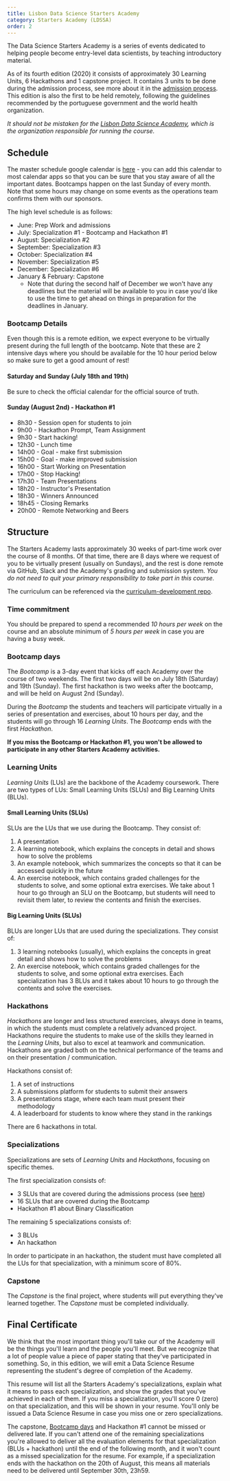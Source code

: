 ```yaml
---
title: Lisbon Data Science Starters Academy 
category: Starters Academy (LDSSA)
order: 2
---
```




The Data Science Starters Academy is a series of events dedicated to helping people become entry-level data scientists, by teaching introductory material. 

As of its fourth edition (2020) it consists of approximately 30 Learning Units, 6 Hackathons and 1 capstone project. It contains 3 units to be done during the admission process, see more about it in the [admission process](pages/Application-process). This edition is also the first to be held remotely, following the guidelines recommended by the portuguese government and the world health organization.

_It should not be mistaken for the [Lisbon Data Science Academy](pages/Lisbon-Data-Science-Academy-(Organization)), which is the organization responsible for running the course._

## Schedule

The master schedule google calendar is [here](https://calendar.google.com/calendar/b/1?cid=bGlzYm9uZGF0YXNjaWVuY2Uub3JnX3RoNmZwbWltdnF2c28xMnQ3MGNkMWdrdnE4QGdyb3VwLmNhbGVuZGFyvb2dsZS5jb20) - you can add this calendar to most calendar apps so that you can be sure that you stay aware of all the important dates. Bootcamps happen on the last Sunday of every month. Note that some hours may change on some events as the operations team confirms them with our sponsors.

The high level schedule is as follows:

- June: Prep Work and admissions
- July: Specialization #1 - Bootcamp and Hackathon #1
- August: Specialization #2
- September: Specialization #3
- October: Specialization #4
- November: Specialization #5
- December: Specialization #6
- January & February: Capstone
    - Note that during the second half of December we won't have any deadlines but the material will be available to you in case you'd like to use the time to get ahead on things in preparation for the deadlines in January.

### Bootcamp Details

Even though this is a remote edition, we expect everyone to be virtually present during the full length of the bootcamp. Note that these are 2 intensive days where you should be available for the 10 hour period below so make sure to get a good amount of rest!

#### Saturday and Sunday (July 18th and 19th)

Be sure to check the official calendar for the official source of truth.

#### Sunday (August 2nd) - Hackathon #1
- 8h30 - Session open for students to join
- 9h00 - Hackathon Prompt, Team Assignment
- 9h30 - Start hacking!
- 12h30 - Lunch time
- 14h00 - Goal - make first submission
- 15h00 - Goal - make improved submission
- 16h00 - Start Working on Presentation
- 17h00 - Stop Hacking!
- 17h30 - Team Presentations
- 18h20 - Instructor's Presentation
- 18h30 - Winners Announced
- 18h45 - Closing Remarks
- 20h00 - Remote Networking and Beers



## Structure 
The Starters Academy lasts approximately 30 weeks of part-time work over the course of 8 months. Of that time, there are 8 days where we request of you to be virtually present (usually on Sundays), and the rest is done remote via GitHub, Slack and the Academy's grading and submission system. *You do not need to quit your primary responsibility to take part in this course.*

The curriculum can be referenced via the [curriculum-development repo](https://github.com/LDSSA/curriculum-development).


### Time commitment
You should be prepared to spend a recommended *10 hours per week* on the course and an absolute minimum of *5 hours per week* in case you are having a busy week.


### Bootcamp days 
The _Bootcamp_ is a 3-day event that kicks off each Academy over the course of two weekends. The first two days will be on July 18th (Saturday) and 19th (Sunday). The first hackathon is two weeks after the bootcamp, and will be held on August 2nd (Sunday).

During the _Bootcamp_ the students and teachers will participate virtually in a series of presentation and exercises, about 10 hours per day, and the students will go through 16 _Learning Units_. The _Bootcamp_ ends with the first _Hackathon_.

**If you miss the Bootcamp or Hackathon #1, you won't be allowed to participate in any other Starters Academy activities.**

### Learning Units 
_Learning Units_ (LUs) are the backbone of the Academy coursework.
There are two types of LUs: Small Learning Units (SLUs) and Big Learning Units (BLUs).

#### Small Learning Units (SLUs)
SLUs are the LUs that we use during the Bootcamp. They consist of:
1. A presentation
1. A learning notebook, which explains the concepts in detail and shows how to solve the problems
1. An example notebook, which summarizes the concepts so that it can be accessed quickly in the future
1. An exercise notebook, which contains graded challenges for the students to solve, and some optional extra exercises.
We take about 1 hour to go through an SLU on the Bootcamp, but students will need to revisit them later, to review the contents and finish the exercises.

#### Big Learning Units (SLUs)
BLUs are longer LUs that are used during the specializations. They consist of:
1. 3 learning notebooks (usually), which explains the concepts in great detail and shows how to solve the problems
1. An exercise notebook, which contains graded challenges for the students to solve, and some optional extra exercises.
Each specialization has 3 BLUs and it takes about 10 hours to go through the contents and solve the exercises.
 

### Hackathons 
_Hackathons_ are longer and less structured exercises, always done in teams, in which the students must complete a relatively advanced project. Hackathons require the students to make use of the skills they learned in the _Learning Units_, but also to excel at teamwork and communication. Hackathons are graded both on the technical performance of the teams and on their presentation / communication. 

Hackathons consist of: 
1. A set of instructions 
1. A submissions platform for students to submit their answers 
1. A presentations stage, where each team must present their methodology 
1. A leaderboard for students to know where they stand in the rankings

There are 6 hackathons in total.


### Specializations 
Specializations are sets of _Learning Units_ and _Hackathons_, focusing on specific themes.

The first specialization consists of:
- 3 SLUs that are covered during the admissions process (see [here](pages/Application-process#admission-tests))
- 16 SLUs that are covered during the Bootcamp
- Hackathon #1 about Binary Classification

The remaining 5 specializations consists of:
- 3 BLUs
- An hackathon

In order to participate in an hackathon, the student must have completed all the LUs for that specialization, with a minimum score of 80%.



### Capstone
The _Capstone_ is the final project, where students will put everything they've learned together. The _Capstone_ must be completed individually.


## Final Certificate

We think that the most important thing you'll take our of the Academy will be the things you'll learn and the people you'll meet. But we recognize that a lot of people value a piece of paper stating that they've participated in something. So, in this edition, we will emit a Data Science Resume representing the student's degree of completion of the Academy.

This resume will list all the Starters Academy's specializations, explain what it means to pass each specialization, and show the grades that you've achieved in each of them. If you miss a specialization, you'll score 0 (zero) on that specialization, and this will be shown in your resume. You'll only be issued a Data Science Resume in case you miss one or zero specializations. 

The capstone, [Bootcamp days](pages/Starters-Academy-(Course)#bootcamp-days) and Hackathon #1 cannot be missed or delivered late. If you can't attend one of the remaining specializations you're allowed to deliver all the evaluation elements for that specialization (BLUs + hackathon) until the end of the following month, and it won't count as a missed specialization for the resume. For example, if a specialization ends with the hackathon on the 20th of August, this means all materials need to be delivered until September 30th, 23h59.